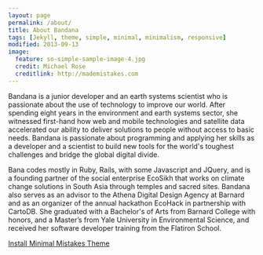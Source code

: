 ```yaml
---
layout: page
permalink: /about/
title: About Bandana
tags: [Jekyll, theme, simple, minimal, minimalism, responsive]
modified: 2013-09-13
image:
  feature: so-simple-sample-image-4.jpg
  credit: Michael Rose
  creditlink: http://mademistakes.com
---
```


Bandana is a junior developer and an earth systems scientist who is passionate about the use of technology to improve our world. After spending eight years in the environment and earth systems sector, she witnessed first-hand how web and mobile technologies and satellite data accelerated our ability to deliver solutions to people without access to basic needs. Bandana is passionate about programming and applying her skills as a developer and a scientist to build new tools for the world's toughest challenges and bridge the global digital divide.

Bana codes mostly in Ruby, Rails, with some Javascript and JQuery, and is a founding partner of the social enterprise EcoSikh that works on climate change solutions in South Asia through temples and sacred sites. Bandana also serves as an advisor to the Athena Digital Design Agency at Barnard and as an organizer of the annual hackathon EcoHack in partnership with CartoDB. She graduated with a Bachelor's of Arts from Barnard College with honors, and a Master’s from Yale University in Environmental Science, and received her software developer training from the Flatiron School.  



<a markdown="0" href="{{ site.url }}/theme-setup" class="btn">Install Minimal Mistakes Theme</a>

[^1]: Example: *domain.com/category-name/post-title*